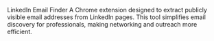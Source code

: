 LinkedIn Email Finder
A Chrome extension designed to extract publicly visible email addresses from LinkedIn pages. This tool simplifies email discovery for professionals, making networking and outreach more efficient.